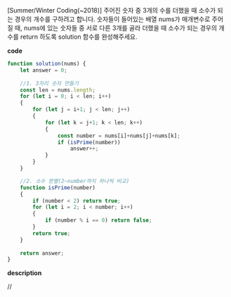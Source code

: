 <!--
파일 이름은 날짜-문제제목 (예시: 2021-03-21-완주하지못한선수.md)
-->

[Summer/Winter Coding(~2018)] 주어진 숫자 중 3개의 수를 더했을 때 소수가 되는 경우의 개수를 구하려고 합니다. 숫자들이 들어있는 배열 nums가 매개변수로 주어질 때, nums에 있는 숫자들 중 서로 다른 3개를 골라 더했을 때 소수가 되는 경우의 개수를 return 하도록 solution 함수를 완성해주세요.

**code**

```js
function solution(nums) {
    let answer = 0;
    
    //1. 3자리 숫자 만들기
    const len = nums.length;
    for (let i = 0; i < len; i++)
    {
        for (let j = i+1; j < len; j++)
        {
            for (let k = j+1; k < len; k++)
            {
                const number = nums[i]+nums[j]+nums[k];
                if (isPrime(number))
                    answer++;
            }
        }
    }

    //2. 소수 판별(2~number까지 하나씩 비교)
    function isPrime(number)
    {
        if (number < 2) return true;
        for (let i = 2; i < number; i++)
        {
            if (number % i == 0) return false;
        }
        return true;
    }
    
    return answer;
}

```

**description**

//
